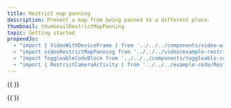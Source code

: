 ```yaml
---
title: Restrict map panning
description: Prevent a map from being panned to a different place.
thumbnail: thumbnailRestrictMapPanning
topic: Getting started
prependJs:
  - "import { VideoWithDeviceFrame } from '../../../components/video-with-device-frame'"
  - "import videoRestrictMapPanning from '../../../video/example-restrictmappanning.mp4'"
  - "import ToggleableCodeBlock from '../../../components/toggleable-code-block'"
  - "import { RestrictCameraActivity } from '../../../example-code/RestrictCameraActivity.js'"
---
```


{{
  <VideoWithDeviceFrame 
    videoFile={videoRestrictMapPanning}
    rotation="horizontal"
    device="pixel-2"
  />
}}

<!-- Any notes about this example would go here.  -->

{{
  <ToggleableCodeBlock 
    codeSnippet={RestrictCameraActivity}
  />
}}
